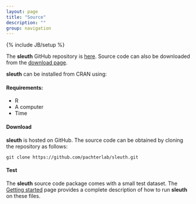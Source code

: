 ```yaml
---
layout: page
title: "Source"
description: ""
group: navigation
---
```

{% include JB/setup %}

The __sleuth__ GitHub repository is [here](https://github.com/pachterlab/sleuth). Source code can also be downloaded from the [download page](download.html). 

__sleuth__ can be installed from CRAN using:


#### Requirements: 

- R
- A computer
- Time

#### Download

__sleuth__ is hosted on GitHub. The source code can be obtained by cloning the repository as follows:

`git clone https://github.com/pachterlab/sleuth.git`



#### Test

The __sleuth__ source code package comes with a small test dataset. The [Getting started](starting.html) page provides a complete description of how to run __sleuth__ on these files.

